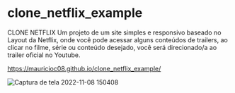 # clone_netflix_example
CLONE NETFLIX
Um projeto de um site simples e responsivo baseado no Layout da Netflix, 
onde você pode acessar alguns conteúdos de trailers, ao clicar no filme, série ou conteúdo desejado, 
você será direcionado/a ao trailer oficial no Youtube.

https://mauricioc08.github.io/clone_netflix_example/

![Captura de tela 2022-11-08 150408](https://user-images.githubusercontent.com/105306316/200641592-e08f7cc4-8e13-42e5-9760-391126c55f56.png)

